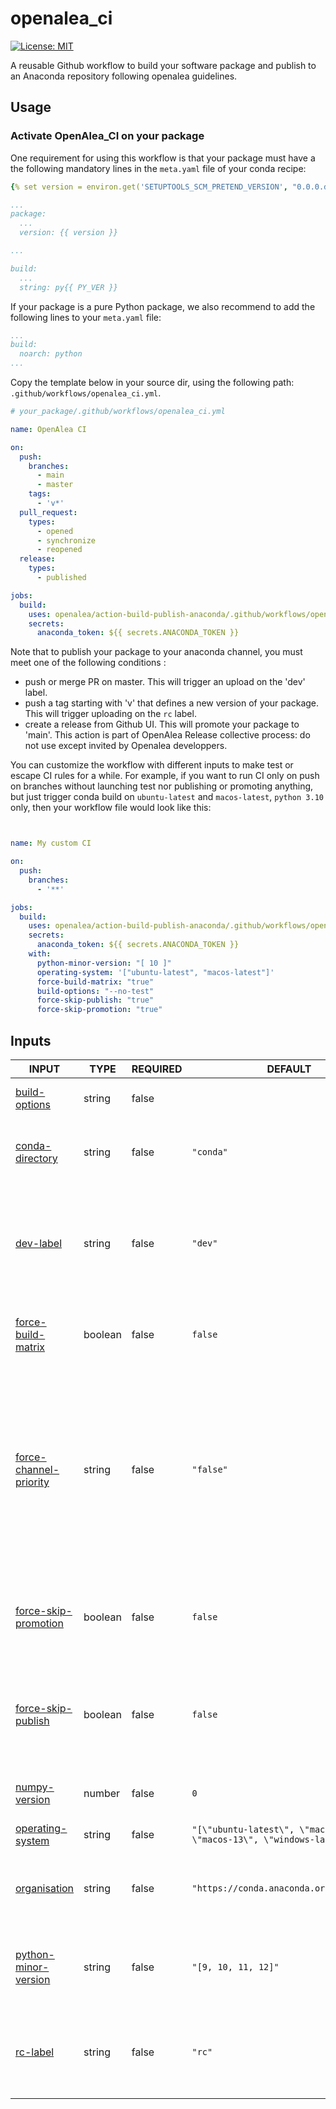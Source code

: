 # openalea_ci

[![License: MIT](https://img.shields.io/badge/License-MIT-yellow.svg)](https://opensource.org/licenses/MIT)

A reusable Github workflow to build your software package and publish to an Anaconda repository following openalea guidelines.

## Usage

### Activate OpenAlea_CI on your package

One requirement for using this workflow is that your package must have a the following mandatory lines in the `meta.yaml` file of your conda recipe:

```yaml
{% set version = environ.get('SETUPTOOLS_SCM_PRETEND_VERSION', "0.0.0.dev") %}

...
package:
  ...
  version: {{ version }}

...

build:
  ...
  string: py{{ PY_VER }}
```

If your package is a pure Python package, we also recommend to add the following lines to your `meta.yaml` file:

```yaml
...
build:
  noarch: python
...
```

Copy the template below in your source dir, using the following path: `.github/workflows/openalea_ci.yml`.


```yaml
# your_package/.github/workflows/openalea_ci.yml

name: OpenAlea CI

on:
  push:
    branches:
      - main
      - master
    tags:
      - 'v*'
  pull_request:
    types:
      - opened
      - synchronize
      - reopened
  release:
    types:
      - published

jobs:
  build:
    uses: openalea/action-build-publish-anaconda/.github/workflows/openalea_ci.yml@main
    secrets:
      anaconda_token: ${{ secrets.ANACONDA_TOKEN }}
```
Note that to publish your package to your anaconda channel, you must meet one of the following conditions :
- push or merge PR on master. This will trigger an upload on the 'dev' label.
- push a tag starting with 'v' that defines a new version of your package. This will trigger uploading on the `rc` label.
- create a release from Github UI. This will promote your package to 'main'. This action is part of OpenAlea Release collective process: do not use except invited by Openalea developpers.

You can customize the workflow with different inputs to make test or escape CI rules for a while.
For example, if you want to run CI only on push on branches without launching test nor publishing or promoting anything, but just trigger conda build on `ubuntu-latest` and `macos-latest`, `python 3.10` only, then your workflow file would look like this:

```yaml


name: My custom CI

on:
  push:
    branches:
      - '**'

jobs:
  build:
    uses: openalea/action-build-publish-anaconda/.github/workflows/openalea_ci.yml@main
    secrets:
      anaconda_token: ${{ secrets.ANACONDA_TOKEN }}
    with:
      python-minor-version: "[ 10 ]"
      operating-system: '["ubuntu-latest", "macos-latest"]'
      force-build-matrix: "true"
      build-options: "--no-test"
      force-skip-publish: "true"
      force-skip-promotion: "true"


```

## Inputs

<!-- AUTO-DOC-INPUT:START - Do not remove or modify this section -->

|                                               INPUT                                                |  TYPE   | REQUIRED |                                   DEFAULT                                   |                                                                                     DESCRIPTION                                                                                      |
|----------------------------------------------------------------------------------------------------|---------|----------|-----------------------------------------------------------------------------|--------------------------------------------------------------------------------------------------------------------------------------------------------------------------------------|
|              <a name="input_build-options"></a>[build-options](#input_build-options)               | string  |  false   |                                                                             |                                                                            Build options for conda build.                                                                            |
|           <a name="input_conda-directory"></a>[conda-directory](#input_conda-directory)            | string  |  false   |                                  `"conda"`                                  |                                                           Directory containing the conda recipe. <br>Default is "conda".                                                             |
|                    <a name="input_dev-label"></a>[dev-label](#input_dev-label)                     | string  |  false   |                                   `"dev"`                                   |                                            The label used for publishing <br>development versions (latest version of master/main branch)                                             |
|       <a name="input_force-build-matrix"></a>[force-build-matrix](#input_force-build-matrix)       | boolean |  false   |                                   `false`                                   |                                                              Force full input matrix builds <br>regardless of context.                                                               |
| <a name="input_force-channel-priority"></a>[force-channel-priority](#input_force-channel-priority) | string  |  false   |                                  `"false"`                                  | Force channels priority used for <br>build (coma separated format), regardless of context. <br>If false (default), priority list <br>is computed by action depending <br>on context  |
|    <a name="input_force-skip-promotion"></a>[force-skip-promotion](#input_force-skip-promotion)    | boolean |  false   |                                   `false`                                   |                                                     Force skipping publication (forbid action to publish anything on anaconda)                                                       |
|       <a name="input_force-skip-publish"></a>[force-skip-publish](#input_force-skip-publish)       | boolean |  false   |                                   `false`                                   |                                                  Force skipping promotion (forbid action to change label of packages on anaconda)                                                    |
|              <a name="input_numpy-version"></a>[numpy-version](#input_numpy-version)               | number  |  false   |                                     `0`                                     |                                                                    Numpy minor version. Default is <br>0 (None).                                                                     |
|          <a name="input_operating-system"></a>[operating-system](#input_operating-system)          | string  |  false   | `"[\"ubuntu-latest\", \"macos-latest\", \"macos-13\", \"windows-latest\"]"` |                                                                             List of OS for build/deploy.                                                                             |
|                <a name="input_organisation"></a>[organisation](#input_organisation)                | string  |  false   |                  `"https://conda.anaconda.org/openalea3"`                   |                                                              Channel of the organisation hosting <br>the publications                                                                |
|    <a name="input_python-minor-version"></a>[python-minor-version](#input_python-minor-version)    | string  |  false   |                             `"[9, 10, 11, 12]"`                             |                                                           List of python minor versions <br>to build/deploy the package.                                                             |
|                      <a name="input_rc-label"></a>[rc-label](#input_rc-label)                      | string  |  false   |                                   `"rc"`                                    |                                                    The label used for publishing <br>release candidates versions (latest v* tag)                                                     |

<!-- AUTO-DOC-INPUT:END -->